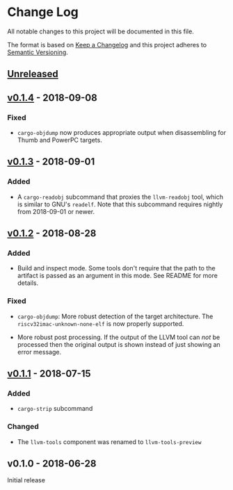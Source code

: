 # Change Log

All notable changes to this project will be documented in this file.

The format is based on [Keep a Changelog](http://keepachangelog.com/)
and this project adheres to [Semantic Versioning](http://semver.org/).

## [Unreleased]

## [v0.1.4] - 2018-09-08

### Fixed

- `cargo-objdump` now produces appropriate output when disassembling for Thumb
  and PowerPC targets.

## [v0.1.3] - 2018-09-01

### Added

- A `cargo-readobj` subcommand that proxies the `llvm-readobj` tool, which is
  similar to GNU's `readelf`. Note that this subcommand requires nightly from
  2018-09-01 or newer.

## [v0.1.2] - 2018-08-28

### Added

- Build and inspect mode. Some tools don't require that the path to the artifact
  is passed as an argument in this mode. See README for more details.

### Fixed

- `cargo-objdump`: More robust detection of the target architecture. The
  `riscv32imac-unknown-none-elf` is now properly supported.

- More robust post processing. If the output of the LLVM tool can *not* be
  processed then the original output is shown instead of just showing an error
  message.

## [v0.1.1] - 2018-07-15

### Added

- `cargo-strip` subcommand

### Changed

- The `llvm-tools` component was renamed to `llvm-tools-preview`

## v0.1.0 - 2018-06-28

Initial release

[Unreleased]: https://github.com/rust-embedded/cargo-binutils/compare/v0.1.4...HEAD
[v0.1.4]: https://github.com/rust-embedded/cargo-binutils/compare/v0.1.3...v0.1.4
[v0.1.3]: https://github.com/rust-embedded/cargo-binutils/compare/v0.1.2...v0.1.3
[v0.1.2]: https://github.com/rust-embedded/cargo-binutils/compare/v0.1.1...v0.1.2
[v0.1.1]: https://github.com/rust-embedded/cargo-binutils/compare/v0.1.0...v0.1.1
